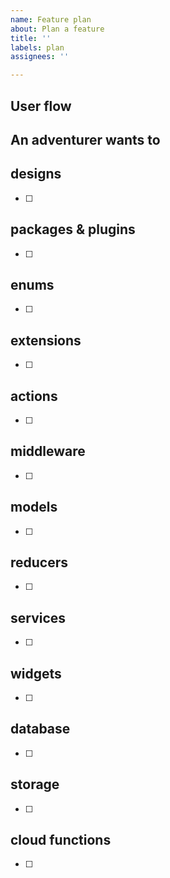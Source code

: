```yaml
---
name: Feature plan
about: Plan a feature
title: ''
labels: plan
assignees: ''

---
```


## User flow

An adventurer wants to 
- 

## designs 

- [ ] 

## packages & plugins 

- [ ] 

## enums 

- [ ] 

## extensions 

- [ ] 

## actions 

- [ ] 

## middleware 

- [ ] 

## models 

- [ ] 

## reducers 

- [ ] 

## services 

- [ ] 

## widgets 

- [ ] 

## database 

- [ ] 

## storage 

- [ ] 

## cloud functions 

- [ ]
